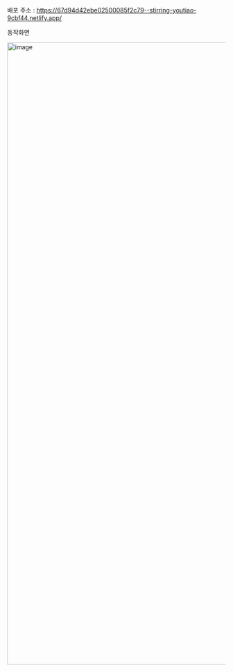 배포 주소 : https://67d94d42ebe02500085f2c79--stirring-youtiao-9cbf44.netlify.app/

동작화면

<img width="1434" alt="image" src="https://github.com/user-attachments/assets/56b73c52-edf0-422e-94b2-96138e9348b4" />
